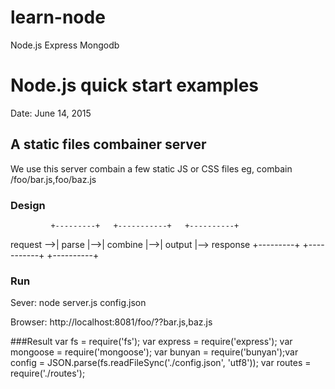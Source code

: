 # learn-node
Node.js Express Mongodb

# Node.js quick start examples
Date: June 14, 2015

## A static files combainer server
We use this server combain a few static JS or CSS files
eg,
  combain  /foo/bar.js,foo/baz.js
  
### Design
  
             +---------+   +-----------+   +----------+
  request -->|  parse  |-->|  combine  |-->|  output  |--> response
             +---------+   +-----------+   +----------+
			 
### Run
Sever:
node server.js config.json

Browser:
http://localhost:8081/foo/??bar.js,baz.js

###Result
var fs = require('fs');
var express = require('express');
var mongoose = require('mongoose');
var bunyan = require('bunyan');var config = JSON.parse(fs.readFileSync('./config.json', 'utf8'));
var routes = require('./routes');
